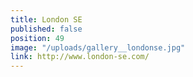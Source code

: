 ```yaml
---
title: London SE
published: false
position: 49
image: "/uploads/gallery__londonse.jpg"
link: http://www.london-se.com/
---
```


